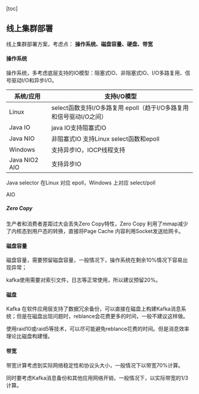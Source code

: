 [toc]



## 线上集群部署

线上集群部署方案，考虑点： **操作系统、磁盘容量、硬盘、带宽**



#### 操作系统

操作系统，多考虑底层支持的IO模型：阻塞式IO、非阻塞式IO、I/O多路复用、信号驱动I/O和异步I/O。

| 系统/应用      | 支持I/O模型                                                  |
| -------------- | ------------------------------------------------------------ |
| Linux          | select函数支持I/O多路复用  epoll（趋于I/O多路复用和信号驱动I/O之间） |
| Java IO        | java IO支持阻塞式IO                                          |
| Java NIO       | 非阻塞式IO 支持Linux select函数和epoll                       |
| Windows        | 支持异步IO，IOCP线程支持                                     |
| Java NIO2  AIO | 支持异步IO                                                   |

Java  selector 在Linux 对应 epoll，Windows 上对应 select/poll

AIO 

##### Zero Copy

生产者和消费者差距过大会丢失Zero Copy特性，Zero Copy 利用了mmap减少了内核态到用户态的转换，直接将Page Cache 内容利用Socket发送给网卡。

#### 磁盘容量

磁盘容量，需要预留磁盘容量，一般情况下，操作系统在剩余10%情况下容易出现异常；

kafka使用需要对索引文件，日志等正常使用，所以建议预留20%。

#### 磁盘

Kafka 在软件应用层支持了数据冗余备份，可以直接在磁盘上构建Kafka消息系统；但是在磁盘出现问题时，reblance会花费更多的时间，一般不建议这样做。

使用raid10或raid5等技术，可以尽可能避免reblance花费的时间。但是消息效率理论比磁盘构建慢。

#### 带宽

带宽计算考虑到实际网络稳定性和协议头大小，一般情况下以带宽70%计算。

同时要考虑Kafka消息备份和其他应用网络开销，一般情况下，以实际带宽的1/3计算。

